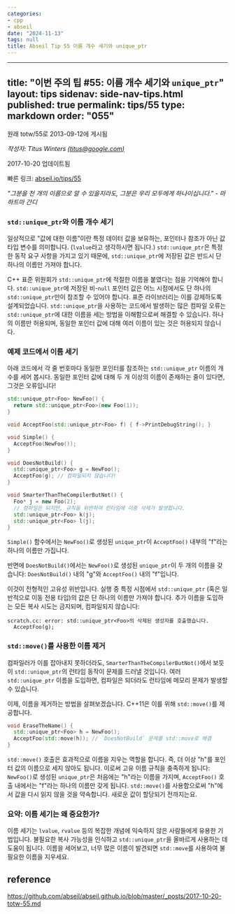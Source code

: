 ```yaml
---
categories:
- cpp
- abseil
date: "2024-11-13"
tags: null
title: Abseil Tip 55 이름 개수 세기와 unique_ptr
---
```


---
title: "이번 주의 팁 #55: 이름 개수 세기와 `unique_ptr`"
layout: tips
sidenav: side-nav-tips.html
published: true
permalink: tips/55
type: markdown
order: "055"
---

원래 totw/55로 2013-09-12에 게시됨

*작성자: Titus Winters [(titus@google.com)](mailto:titus@google.com)*

2017-10-20 업데이트됨

빠른 링크: [abseil.io/tips/55](https://abseil.io/tips/55)

*"그분을 천 개의 이름으로 알 수 있을지라도, 그분은 우리 모두에게 하나이십니다." - 마하트마 간디*

### `std::unique_ptr`와 이름 개수 세기

일상적으로 "값에 대한 이름"이란 특정 데이터 값을 보유하는, 포인터나 참조가 아닌 값 타입 변수를 의미합니다. (`lvalue`라고 생각하시면 됩니다.) `std::unique_ptr`은 특정한 동작 요구 사항을 가지고 있기 때문에, `std::unique_ptr`에 저장된 값은 반드시 단 하나의 이름만 가져야 합니다.

C++ 표준 위원회가 `std::unique_ptr`에 적절한 이름을 붙였다는 점을 기억해야 합니다. `std::unique_ptr`에 저장된 비-`null` 포인터 값은 어느 시점에서도 단 하나의 `std::unique_ptr`만이 참조할 수 있어야 합니다. 표준 라이브러리는 이를 강제하도록 설계되었습니다. `std::unique_ptr`을 사용하는 코드에서 발생하는 많은 컴파일 오류는 `std::unique_ptr`에 대한 이름을 세는 방법을 이해함으로써 해결할 수 있습니다. 하나의 이름만 허용되며, 동일한 포인터 값에 대해 여러 이름이 있는 것은 허용되지 않습니다.

### 예제 코드에서 이름 세기

아래 코드에서 각 줄 번호마다 동일한 포인터를 참조하는 `std::unique_ptr` 이름의 개수를 세어 봅시다. 동일한 포인터 값에 대해 두 개 이상의 이름이 존재하는 줄이 있다면, 그것은 오류입니다!

```c++
std::unique_ptr<Foo> NewFoo() {
  return std::unique_ptr<Foo>(new Foo(1));
}

void AcceptFoo(std::unique_ptr<Foo> f) { f->PrintDebugString(); }

void Simple() {
  AcceptFoo(NewFoo());
}

void DoesNotBuild() {
  std::unique_ptr<Foo> g = NewFoo();
  AcceptFoo(g); // 컴파일되지 않습니다!
}

void SmarterThanTheCompilerButNot() {
  Foo* j = new Foo(2);
  // 컴파일은 되지만, 규칙을 위반하여 런타임에 이중 삭제가 발생합니다.
  std::unique_ptr<Foo> k(j);
  std::unique_ptr<Foo> l(j);
}
```

`Simple()` 함수에서는 `NewFoo()`로 생성된 `unique_ptr`이 `AcceptFoo()` 내부의 "f"라는 하나의 이름만 가집니다.

반면에 `DoesNotBuild()`에서는 `NewFoo()`로 생성된 `unique_ptr`이 두 개의 이름을 갖습니다: `DoesNotBuild()` 내의 "g"와 `AcceptFoo()` 내의 "f"입니다.

이것이 전형적인 고유성 위반입니다. 실행 중 특정 시점에서 `std::unique_ptr` (혹은 일반적으로 이동 전용 타입)의 값은 단 하나의 이름만 가져야 합니다. 추가 이름을 도입하는 모든 복사 시도는 금지되며, 컴파일되지 않습니다:

```text
scratch.cc: error: std::unique_ptr<Foo>의 삭제된 생성자를 호출했습니다.
  AcceptFoo(g);
```

### `std::move()`를 사용한 이름 제거

컴파일러가 이를 잡아내지 못하더라도, `SmarterThanTheCompilerButNot()`에서 보듯이 `std::unique_ptr`의 런타임 동작이 문제를 드러낼 것입니다. 여러 `std::unique_ptr` 이름을 도입하면, 컴파일은 되더라도 런타임에 메모리 문제가 발생할 수 있습니다.

이제, 이름을 제거하는 방법을 살펴보겠습니다. C++11은 이를 위해 `std::move()`를 제공합니다.

```c++
void EraseTheName() {
  std::unique_ptr<Foo> h = NewFoo();
  AcceptFoo(std::move(h)); // `DoesNotBuild` 문제를 std::move로 해결
}
```

`std::move()` 호출은 효과적으로 이름을 지우는 역할을 합니다. 즉, 더 이상 "h"를 포인터 값의 이름으로 세지 않아도 됩니다. 이로써 고유 이름 규칙을 충족하게 됩니다: `NewFoo()`로 생성된 `unique_ptr`은 처음에는 "h"라는 이름을 가지며, `AcceptFoo()` 호출 내에서는 "f"라는 하나의 이름만 갖게 됩니다. `std::move()`를 사용함으로써 "h"에서 값을 다시 읽지 않을 것을 약속합니다. 새로운 값이 할당되기 전까지는요.

### 요약: 이름 세기는 왜 중요한가?

이름 세기는 `lvalue`, `rvalue` 등의 복잡한 개념에 익숙하지 않은 사람들에게 유용한 기법입니다. 불필요한 복사 가능성을 인식하고 `std::unique_ptr`을 올바르게 사용하는 데 도움이 됩니다. 이름을 세어보고, 너무 많은 이름이 발견되면 `std::move`를 사용하여 불필요한 이름을 지우세요.


## reference

https://github.com/abseil/abseil.github.io/blob/master/_posts/2017-10-20-totw-55.md